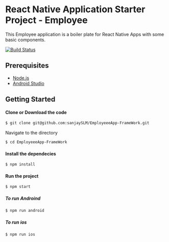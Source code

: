 # React Native Application Starter Project - Employee  

This Employee application is a boiler plate for React Native Apps with some basic components.

[![Build Status](https://travis-ci.org/joemccann/dillinger.svg?branch=master)](https://travis-ci.org/joemccann/dillinger)

## Prerequisites
- [Node.js](http://nodejs.org)
- [Android Studio](https://developer.android.com/studio?gclid=CjwKCAjw3MSHBhB3EiwAxcaEu3C3bz9DSHpdBbMggte2LAhng05XP3IlBm9VBdpPm3G79RfGLEWiWxoChOEQAvD_BwE&gclsrc=aw.ds)

## Getting Started

#### Clone or Download the code
```sh
$ git clone git@github.com:sanjaySLM/EmployeeeApp-FrameWork.git
```
Navigate to the directory
```sh
$ cd EmployeeeApp-FrameWork
```

#### Install the dependecies
```sh
$ npm install
```
#### Run the project
```sh
$ npm start
```
##### To run Androind
```sh
$ npm run android
```
##### To run ios
```sh
$ npm run ios
```
